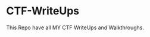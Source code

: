 # CTF-WriteUps
This Repo have all MY CTF WriteUps and Walkthroughs.


<script src="https://tryhackme.com/badge/280802"></script>
